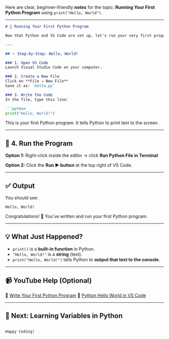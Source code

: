 Here are clear, beginner-friendly **notes** for the topic: **Running Your First Python Program** using `print("Hello, World")`.

---

````markdown
# 🚀 Running Your First Python Program

Now that Python and VS Code are set up, let's run your very first program!

---

## ✨ Step-by-Step: Hello, World!

### 1. Open VS Code  
Launch Visual Studio Code on your computer.

### 2. Create a New File  
Click on **File → New File**  
Save it as: `hello.py`

### 3. Write the Code  
In the file, type this line:

```python
print("Hello, World!")
````

This is your first Python program. It tells Python to print text to the screen.

---

## 🧪 4. Run the Program

**Option 1:**
Right-click inside the editor → click **Run Python File in Terminal**

**Option 2:**
Click the **Run ▶ button** at the top right of VS Code.

---

## ✅ Output

You should see:

```
Hello, World!
```

Congratulations! 🎉
You've written and run your first Python program.

---

## 💡 What Just Happened?

* `print()` is a **built-in function** in Python.
* `"Hello, World!"` is a **string** (text).
* `print("Hello, World!")` tells Python to **output that text to the console**.

---

## 📹 YouTube Help (Optional)

🎥 [Write Your First Python Program](https://www.youtube.com/watch?v=kn0x4h8N5QA)
🎥 [Python Hello World in VS Code](https://www.youtube.com/watch?v=F2zWZpPBqE8)

---

## 🚀 Next: Learning Variables in Python

```

Happy Coding!
```
